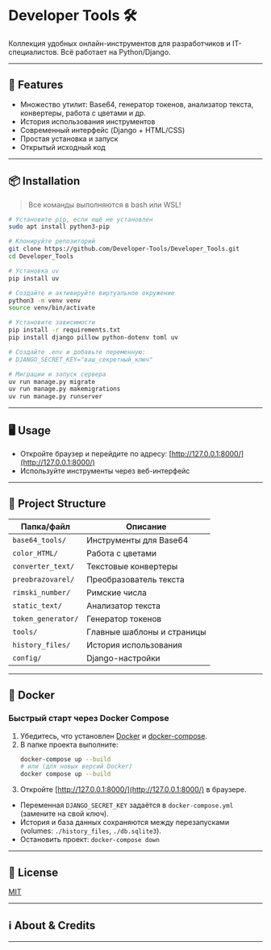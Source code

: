 # Developer Tools 🛠️


Коллекция удобных онлайн-инструментов для разработчиков и IT-специалистов. Всё работает на Python/Django.

---

## 🚀 Features

- Множество утилит: Base64, генератор токенов, анализатор текста, конвертеры, работа с цветами и др.
- История использования инструментов
- Современный интерфейс (Django + HTML/CSS)
- Простая установка и запуск
- Открытый исходный код

---

## 📦 Installation

> Все команды выполняются в bash или WSL!

```bash
# Установите pip, если ещё не установлен
sudo apt install python3-pip

# Клонируйте репозиторий
git clone https://github.com/Developer-Tools/Developer_Tools.git
cd Developer_Tools

# Установка uv
pip install uv

# Создайте и активируйте виртуальное окружение
python3 -m venv venv
source venv/bin/activate

# Установите зависимости
pip install -r requirements.txt
pip install django pillow python-dotenv toml uv

# Создайте .env и добавьте переменную:
# DJANGO_SECRET_KEY="ваш_секретный_ключ"

# Миграции и запуск сервера
uv run manage.py migrate
uv run manage.py makemigrations
uv run manage.py runserver
```

---

## 🖥️ Usage

- Откройте браузер и перейдите по адресу: [http://127.0.0.1:8000/](http://127.0.0.1:8000/)
- Используйте инструменты через веб-интерфейс

---

## 📁 Project Structure

| Папка/файл         | Описание                        |
|--------------------|----------------------------------|
| `base64_tools/`    | Инструменты для Base64           |
| `color_HTML/`      | Работа с цветами                 |
| `converter_text/`  | Текстовые конвертеры             |
| `preobrazovarel/`  | Преобразователь текста           |
| `rimski_number/`   | Римские числа                    |
| `static_text/`     | Анализатор текста                |
| `token_generator/` | Генератор токенов                |
| `tools/`           | Главные шаблоны и страницы       |
| `history_files/`   | История использования            |
| `config/`          | Django-настройки                 |

---

## 🐳 Docker

### Быстрый старт через Docker Compose

1. Убедитесь, что установлен [Docker](  ) и [docker-compose](https://docs.docker.com/compose/).
2. В папке проекта выполните:
   ```bash
   docker-compose up --build
   # или (для новых версий Docker)
   docker compose up --build
   ```
3. Откройте [http://127.0.0.1:8000/](http://127.0.0.1:8000/) в браузере.

- Переменная `DJANGO_SECRET_KEY` задаётся в `docker-compose.yml` (замените на свой ключ).
- История и база данных сохраняются между перезапусками (volumes: `./history_files`, `./db.sqlite3`).
- Остановить проект: `docker-compose down`

---

## 📜 License

[MIT](LICENSE)

---

## ℹ️ About & Credits



---


